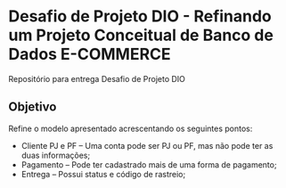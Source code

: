 # Desafio de Projeto DIO - Refinando um Projeto Conceitual de Banco de Dados E-COMMERCE
Repositório para entrega Desafio de Projeto DIO

## Objetivo
Refine o modelo apresentado acrescentando os seguintes pontos:

- Cliente PJ e PF – Uma conta pode ser PJ ou PF, mas não pode ter as duas informações;
- Pagamento – Pode ter cadastrado mais de uma forma de pagamento;
- Entrega – Possui status e código de rastreio;
